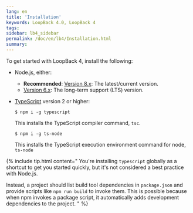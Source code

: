 ```yaml
---
lang: en
title: 'Installation'
keywords: LoopBack 4.0, LoopBack 4
tags:
sidebar: lb4_sidebar
permalink: /doc/en/lb4/Installation.html
summary:
---
```


To get started with LoopBack 4, install the following:

- Node.js, either:
  - **Recommended**: [Version 8.x](https://nodejs.org/en/download/current/): The latest/current version.
  - [Version 6.x](https://nodejs.org/en/download/): The long-term support (LTS) version.
- [TypeScript](https://www.typescriptlang.org/index.html#download-links) version 2 or higher:

  ```
  $ npm i -g typescript
  ```

   This installs the TypeScript compiler command, `tsc`.

  ```
  $ npm i -g ts-node
  ```

   This installs the TypeScript execution environment command for node, `ts-node`


{% include tip.html content="
You're installing `typescript` globally as a shortcut to get you started quickly,
but it's not considered a best practice with Node.js.

Instead, a project should list build tool dependencies in `package.json` and provide scripts like `npm run build` to invoke them. This is possible because when npm invokes a package script, it automatically adds development dependencies to the project.
" %}
